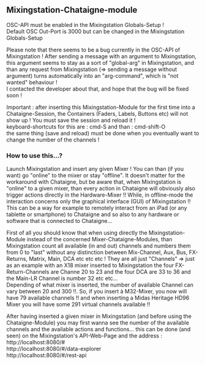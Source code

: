 ## Mixingstation-Chataigne-module

OSC-API must be enabled in the Mixingstation Globals-Setup !    
Default OSC Out-Port is 3000 but can be changed in the Mixingstation Globals-Setup 

Please note that there seems to be a bug currently in the OSC-API of Mixingstation ! After sending a message with an argument to Mixingstation, this argument seems to stay as a sort of "global-arg" in Mixingstation, and than any request from Mixingstation (=> sending a message without argument) turns automatically into an "arg-command", which is "not wanted" behaviour !   
I contacted the developer about that, and hope that the bug will be fixed soon !    

Important : after inserting this Mixingstation-Module for the first time into a Chataigne-Session, the Containers (Faders, Labels, Buttons etc) will not show up ! You must save the session and reload it !   
keyboard-shortcuts for this are :  cmd-S and than : cmd-shift-O   
the same thing (save and reload) must be done when you eventually want to change the number of the channels !

###  How to use this...?  
Launch Mixingstation and insert any given Mixer ! You can than (if you want) go "online" to the mixer  or stay "offline". It doesn't matter for the workaround with Chataigne, but be aware that, when Mixingstation is "online" to a given mixer, than every action in Chataigne will obviously also trigger actions directly  in the Hardware-Mixer !! While, in offline-mode the interaction concerns only the graphical interface (GUI) of Mixingstation !!    
This can be a way for example to remotely interact from an iPad (or any tablette or smartphone) to Chataigne and so also to any hardware or software that is connected to Chataigne...   

First of all you should know that when using directly the Mixingstation-Module instead of the concerned Mixer-Chataigne-Modules, than Mixingstation count all available (in and out) channels and numbers them from 0 to "last" without any distinction between Mix-Channel, Aux, Bus, FX-Returns, Matrix, Main, DCA etc etc etc ! They are all just "Channels" => just as an example with an X18 mixer inserted to Mixingstation the four FX-Return-Channels are Channe 20 to 23 and the four DCA are 33 to 36 and the Main-LR Channel is number 32 etc etc...   
Depending of what mixer is inserted, the number of available Channel can vary between 20 and 300 !!. So, if you insert à M32-Mixer, you now will have 79 available channels !! and when inserting a Midas Heritage HD96 Mixer you will have some 291 virtual channels available !!

After having inserted a given mixer in Mixingstation (and before using the Chataigne-Module) you may first wanna see the number of the available channels and the available actions and functions... this can be done (and seen) on the Mixingstation's API-Web-Page and the address :   
http://localhost:8080/#   
http://localhost:8080/#/data-explorer   
http://localhost:8080/#/rest-api    
